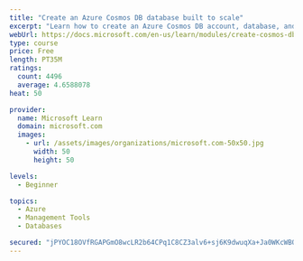 ```yaml
---
title: "Create an Azure Cosmos DB database built to scale"
excerpt: "Learn how to create an Azure Cosmos DB account, database, and container built to scale as your application grows."
webUrl: https://docs.microsoft.com/en-us/learn/modules/create-cosmos-db-for-scale/
type: course
price: Free
length: PT35M
ratings:
  count: 4496
  average: 4.6588078
heat: 50

provider:
  name: Microsoft Learn
  domain: microsoft.com
  images:
    - url: /assets/images/organizations/microsoft.com-50x50.jpg
      width: 50
      height: 50

levels:
  - Beginner

topics:
  - Azure
  - Management Tools
  - Databases

secured: "jPYOC18OVfRGAPGmO8wcLR2b64CPq1C8CZ3alv6+sj6K9dwuqXa+Ja0WKcWBOgWtEDrpd8sVxv7kOg7MOZLILdhS5kmpA2eQ/pFV55C1Fko0jqKTjLvMreEEPZRD1YNAi5nU0pciyQe/RpduAKxMUdJF28naaEaDFAoJJr16MS9Q7jsEStm1xo7EcauJxsZ12dzNFNTW6m/aTuQ70n1F4M1WIZWSyK0ymhrZUsdNK7yauCcQrt0qBYTiZZXCwW/AOq9U5T6jlXDS9V2ggQNQJFRnTZrMGF2MRkmlqHnfxKlYuukNFGIe8xaeu88BTvl2r7q2ddCPO8R30wpbUjpShCRrXSLfGtgK6aA8iPY/0yBiJefwnlDnaNnvNM+ydB/bDvBEZqp+PLvw3MGCOUAG7OeVivfh0fpeAR1PiuenxWs=;az3Bk4efyQpia+IDIUNkUA=="
---
```


